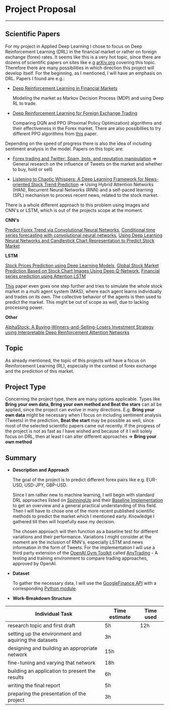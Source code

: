 # Project Proposal
---
## Scientific Papers
For my project in Applied Deep Learning I chose to focus on Deep Reinforcement Learning (DRL) in the financial market or rather on foreign exchange (forex) rates. It seems like this is a very hot topic, since there are dozens of scientific papers on sites like e.g [arXiv.org](https://arxiv.org/) covering this topic. Therefore there are many possibilities in which direction this project will develop itself. For the beginning, as I mentioned, I will have an emphasis on DRL. Papers I found are e.g.:

* [Deep Reinforcement Learning in Financial Markets](https://arxiv.org/abs/1907.04373)

    Modeling the market as Markov Decision Process (MDP) and using Deep RL to trade.

* [Deep Reinforcement Learning for Foreign Exchange Trading](https://arxiv.org/abs/1908.08036)

    Comparing DQN and PPO (Proximal Policy Optimization) algorithms and their effectiveness in the Forex market. There are also possibillies to try different PPO algorithms from [this](https://arxiv.org/abs/1707.06347) paper.

Depending on the speed of progress there is also the idea of including sentiment analysis in the model. Papers on this topic are: 

* [Forex trading and Twitter: Spam, bots, and reputation manipulation](https://arxiv.org/abs/1804.02233) => General research on the influence of Tweets on the market and whether to buy, hold or sell)

* [Listening to Chaotic Whispers: A Deep Learning Framework for News-oriented Stock Trend Prediction](https://arxiv.org/pdf/1712.02136) => Using Hybrid Attention Networks (HAN), Recurrent Neural Networks (RNN) and a self-paced learning (SPL) mechanism to process recent news, related to the stock market.

There is a whole different approach to this problem using images and CNN's or LSTM, which is out of the projects scope at the moment.

**CNN's**

[Predict Forex Trend via Convolutional Neural Networks](https://arxiv.org/abs/1801.03018), [Conditional time series forecasting with convolutional neural networks](https://arxiv.org/abs/1703.04691), [Using Deep Learning Neural Networks and Candlestick Chart Representation to Predict Stock Market](https://arxiv.org/abs/1903.12258)

**LSTM**

[Stock Prices Prediction using Deep Learning Models](https://arxiv.org/abs/1909.12227), [Global Stock Market Prediction Based on Stock Chart Images Using Deep Q-Network](https://arxiv.org/abs/1902.10948), [Financial series prediction using Attention LSTM](https://arxiv.org/abs/1902.10877)

[This](https://arxiv.org/abs/1910.05137) paper even goes one step further and tries to simulate the whole stock market in a multi agent system (MAS), where each agent learns individually and trades on its own. The collective behavior of the agents is then used to predict the market. This might be out of scope as well, due to lacking processing power.

__Other__

[AlphaStock: A Buying-Winners-and-Selling-Losers Investment Strategy using Interpretable Deep Reinforcement Attention Networks](https://arxiv.org/abs/1908.02646)

## Topic
As already mentioned, the topic of this projects will have a focus on Reinforcement Learning (RL), especially in the context of forex exchange and the prediction of this market.
## Project Type
Concerning the project type, there are many options applicable. Types like **Bring your own data, Bring your own method and Beat the stars** can all be applied, since the project can evolve in many directions. E.g. **Bring your own data** might be necessary when I focus on including sentiment analysis (Tweets) in the prediction, **Beat the start** may be possible as well, since most of the selected scientific papers came out recently. If the progress of the project is not as fast as I have wished and because of it I will solely focus on DRL, then at least I can alter different approaches => **Bring your own method**
## Summary
* __Description and Approach__

    The goal of the project is to predict different forex pairs like e.g. EUR-USD, USD-JPY, GBP-USD.

    Since I am rather new to machine learning, I will begin with standard DRL approaches listed on [SpinningUp](https://spinningup.openai.com/en/latest/user/algorithms.html) and their [Baseline Implementation](https://github.com/openai/baselines) to get an overview and a general practical understanding of this field. Then I will have to chose one of the more recent published scientific methods to predict the market which I mentioned early. Knowledge I gathered till then will hopefully ease my decision.

    The chosen approach will then function as a baseline test for different variations and their performance. Variations I might consider at the moment are the inclusion of RNN's, especially LSTM and news information in the form of Tweets. For the implementation I will use a third party extension of the [OpenAI Gym Toolkit](https://github.com/openai/gym) called [AnyTrading](https://github.com/AminHP/gym-anytrading) - A testing and training environment to compare trading approaches, approved by OpenAI.

* __Dataset__

    To gather the necessary data, I will use the [GoogleFinance API](https://support.google.com/docs/answer/3093281) with a corresponding [Python module](https://pypi.org/project/googlefinance.get/).

* __Work-Breakdown Structure__
     
| Individual Task                                            | Time estimate        | Time used |
|------------------------------------------------------------|----------------------|-----------|
| research topic and first draft                             | 5h                   | 12h       |
| setting up the environment and aquiring the datasets       | 3h                   |           |
| designing and building an appropriate network              | 15h                  |           |
| fine-tuning and varying that network                       | 18h                  |           |
| building an application to present the results             | 6h                   |           |
| writing the final report                                   | 5h                   |           |
| preparing the presentation of the project                  | 3h                   |           |


